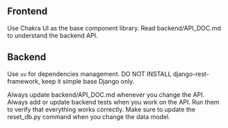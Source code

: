 ## Frontend

Use Chakra UI as the base component library.
Read backend/API_DOC.md to understand the backend API.

## Backend

Use `uv` for dependencies management.
DO NOT INSTALL django-rest-framework, keep it simple base Django only.

Always update backend/API_DOC.md whenever you change the API.
Always add or update backend tests when you work on the API. Run them to verify that everything works correctly.
Make sure to update the reset_db.py command when you change the data model.
